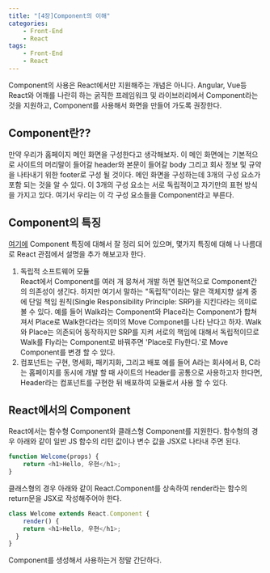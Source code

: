 ```yaml
---
title: "[4장]Component의 이해"
categories: 
    - Front-End
    - React
tags: 
    - Front-End
    - React
---
```

Component의 사용은 React에서만 지원해주는 개념은 아니다. Angular, Vue등 React와 어깨를 나란히 하는 굵직한 프레임워크 및 라이브러리에서 Component라는 것을 지원하고, Component를 사용해서 화면을 만들어 가도록 권장한다. 
## Component란??
<!-- 우선 Component의 사전적 정의에 대해서 알아보자. Component의 사전적 정의는 구성 요소라는 정의를 가진다. 이 정의를 웹페이지에서 생각해보자.<br> -->
만약 우리가 홈페이지 메인 화면을 구성한다고 생각해보자. 이 메인 화면에는 기본적으로 사이트의 머리말이 들어갈 header와 본문이 들어갈 body 그리고 회사 정보 및 규약을 나타내기 위한 footer로 구성 될 것이다. 메인 화면을 구성하는데 3개의 구성 요소가 포함 되는 것을 알 수 있다. 이 3개의 구성 요소는 서로 독립적이고 자기만의 표현 방식을 가지고 있다. 여기서 우리는 이 각 구성 요소들을 Component라고 부른다.</br> 

## Component의 특징
[여기에](https://vincentgeranium.github.io/study/2019/08/26/component.html) Component 특징에 대해서 잘 정리 되어 있으며, 몇가지 특징에 대해 나 나름대로 React 관점에서 설명을 추가 해보고자 한다. 
1. 독립적 소프트웨어 모듈<br>
    React에서 Component를 여러 개 뭉쳐서 개발 하면 필연적으로 Component간의 의존성이 생긴다. 하지만 여기서 말하는 "독립적"이라는 말은 객체지향 설계 중에 단일 책임 원칙(Single Responsibility Principle: SRP)을 지킨다라는 의미로 볼 수 있다. 예를 들어 Walk라는 Component와 Place라는 Component가 합쳐져서 Place로 Walk한다라는 의미의 Move Componet를 나타 난다고 하자. Walk와 Place는 의존되어 동작하지만 SRP를 지켜 서로의 책임에 대해서 독립적이므로 Walk를 Fly라는 Component로 바꿔주면 'Place로 Fly한다.'로 Move Component를 변경 할 수 있다.<br>
2. 컴포넌트는 구현, 명세화, 패키지화, 그리고 배포
    예를 들어 A라는 회사에서 B, C라는 홈페이지를 동시에 개발 할 때 사이트의 Header를 공통으로 사용하고자 한다면, Header라는 컴포넌트를 구현한 뒤 배포하여 모듈로서 사용 할 수 있다. <br>

## React에서의 Component
React에서는 함수형 Component와 클래스형 Component를 지원한다. 함수형의 경우 아래와 같이 일반 JS 함수의 리턴 값이나 변수 값을 JSX로 나타내 주면 된다. 
```javascript
function Welcome(props) {
    return <h1>Hello, 우현</h1>;
}
```
클래스형의 경우 아래와 같이 React.Component를 상속하여 render라는 함수의 return문을 JSX로 작성해주어야 한다.
```javascript
class Welcome extends React.Component {
    render() {
    return <h1>Hello, 우현</h1>;
  }
}
```
Component를 생성해서 사용하는거 정말 간단하다.
